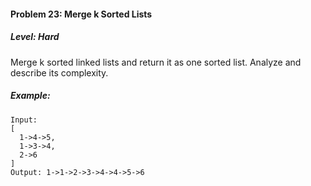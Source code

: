 #### Problem 23: Merge k Sorted Lists

##### Level: Hard

Merge k sorted linked lists and return it as one sorted list. Analyze and describe its complexity.

##### Example:
```
Input:
[
  1->4->5,
  1->3->4,
  2->6
]
Output: 1->1->2->3->4->4->5->6
```
